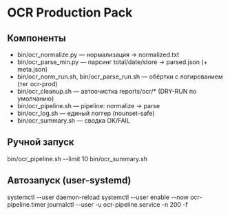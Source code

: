# OCR Production Pack

## Компоненты
- bin/ocr_normalize.py — нормализация → normalized.txt
- bin/ocr_parse_min.py — парсинг total/date/store → parsed.json (+ meta.json)
- bin/ocr_norm_run.sh, bin/ocr_parse_run.sh — обёртки с логированием (тег ocr-prod)
- bin/ocr_cleanup.sh — автоочистка reports/ocr/* (DRY-RUN по умолчанию)
- bin/ocr_pipeline.sh — pipeline: normalize → parse
- bin/ocr_log.sh — единый логгер (nounset-safe)
- bin/ocr_summary.sh — сводка OK/FAIL

## Ручной запуск
bin/ocr_pipeline.sh --limit 10
bin/ocr_summary.sh

## Автозапуск (user-systemd)
systemctl --user daemon-reload
systemctl --user enable --now ocr-pipeline.timer
journalctl --user -u ocr-pipeline.service -n 200 -f

